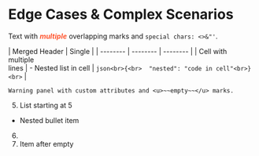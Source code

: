 # Edge Cases & Complex Scenarios <!-- adf:heading attrs='{"customId":"main-heading","anchor":true}' -->

Text with <span style="color: #FF5630">***multiple***</span> overlapping marks and `special chars: <>&"'`.

| Merged Header <!-- colspan=2 --><!-- adf:tableHeader attrs='{"rowspan":1,"colwidth":[150,200]}' --> | Single |
| -------- | -------- | -------- |
| Cell with<br>multiple<br>lines | - Nested list in cell | ```json<br>{<br>  "nested": "code in cell"<br>}<br>``` |
<!-- adf:table attrs='{"isNumberColumnEnabled":true,"layout":"full-width"}' -->

~~~panel type=warning attrs='{"customData":"test-value","priority":1}'
Warning panel with custom attributes and <u>~~empty~~</u> marks.
~~~

5. List starting at 5

  - Nested bullet item
6. 
7. Item after empty